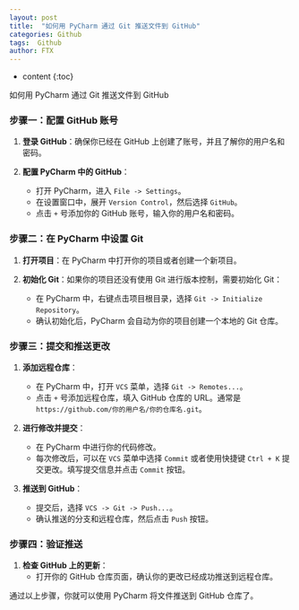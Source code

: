 ```yaml
---
layout: post
title:  "如何用 PyCharm 通过 Git 推送文件到 GitHub"
categories: Github
tags:  Github
author: FTX
---
```


* content
{:toc}


如何用 PyCharm 通过 Git 推送文件到 GitHub
### 步骤一：配置 GitHub 账号

1. **登录 GitHub**：确保你已经在 GitHub 上创建了账号，并且了解你的用户名和密码。

2. **配置 PyCharm 中的 GitHub**：
   - 打开 PyCharm，进入 `File -> Settings`。
   - 在设置窗口中，展开 `Version Control`，然后选择 `GitHub`。
   - 点击 `+` 号添加你的 GitHub 账号，输入你的用户名和密码。





### 步骤二：在 PyCharm 中设置 Git

1. **打开项目**：在 PyCharm 中打开你的项目或者创建一个新项目。

2. **初始化 Git**：如果你的项目还没有使用 Git 进行版本控制，需要初始化 Git：
   - 在 PyCharm 中，右键点击项目根目录，选择 `Git -> Initialize Repository`。
   - 确认初始化后，PyCharm 会自动为你的项目创建一个本地的 Git 仓库。

### 步骤三：提交和推送更改

1. **添加远程仓库**：
   - 在 PyCharm 中，打开 `VCS` 菜单，选择 `Git -> Remotes...`。
   - 点击 `+` 号添加远程仓库，填入 GitHub 仓库的 URL。通常是 `https://github.com/你的用户名/你的仓库名.git`。

2. **进行修改并提交**：
   - 在 PyCharm 中进行你的代码修改。
   - 每次修改后，可以在 `VCS` 菜单中选择 `Commit` 或者使用快捷键 `Ctrl + K` 提交更改。填写提交信息并点击 `Commit` 按钮。

3. **推送到 GitHub**：
   - 提交后，选择 `VCS -> Git -> Push...`。
   - 确认推送的分支和远程仓库，然后点击 `Push` 按钮。

### 步骤四：验证推送

1. **检查 GitHub 上的更新**：
   - 打开你的 GitHub 仓库页面，确认你的更改已经成功推送到远程仓库。

通过以上步骤，你就可以使用 PyCharm 将文件推送到 GitHub 仓库了。
